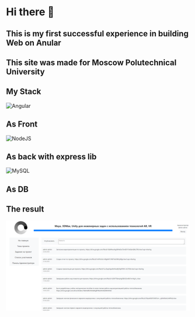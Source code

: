 # Hi there 👋
## This is my first successful experience in building Web on Anular
## This site was made for Moscow Polutechnical University
## My Stack
![Angular](https://img.shields.io/badge/-Angular-1e1e1e?style=for-the-badge&logo=angular&logoColor=dd0031)
## As Front
![NodeJS](https://img.shields.io/badge/-NodeJS-1e1e1e?style=for-the-badge&logo=node.js)
## As back with express lib
![MySQL](https://img.shields.io/badge/-MySQL-1e1e1e?style=for-the-badge&logo=mysql)
## As DB
## The result
![Result](https://github.com/iconini13ya/PD-Site/blob/master/PresentationImg/PrIMG.PNG)

